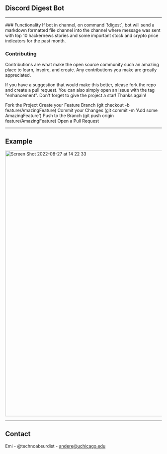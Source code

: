 ## Discord Digest Bot

<hr />
### Functionality
If bot in channel, on command `!digest`, bot will send a markdown formatted file channel into the channel where message was sent with top 10 hackernews stories and some important stock and crypto price indicators for the past month. 

### Contributing 
Contributions are what make the open source community such an amazing place to learn, inspire, and create. Any contributions you make are greatly appreciated.

If you have a suggestion that would make this better, please fork the repo and create a pull request. You can also simply open an issue with the tag "enhancement". Don't forget to give the project a star! Thanks again!

Fork the Project
Create your Feature Branch (git checkout -b feature/AmazingFeature)
Commit your Changes (git commit -m 'Add some AmazingFeature')
Push to the Branch (git push origin feature/AmazingFeature)
Open a Pull Request
<hr />

## Example 
<img width="853" alt="Screen Shot 2022-08-27 at 14 22 33" src="https://user-images.githubusercontent.com/92827957/187048442-1e530803-9bb5-4da6-b0e1-d35c47bf26d2.png">
<br />
<hr />

## Contact
Emi - @technoabsurdist - andere@uchicago.edu
